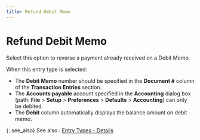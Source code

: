 ```yaml
---
title: Refund Debit Memo
---
```


# Refund Debit Memo


Select this option to reverse a payment already received on a Debit Memo.


When this entry type is selected:

- The **Debit Memo** number should be specified in the **Document #** column of the **Transaction Entries** section.
- The **Accounts payable** account specified in the **Accounting** dialog box (path: **File** > **Setup** > **Preferences** > **Defaults** > **Accounting**) can only be debited.
- The **Debit** column automatically displays the balance amount on debit memo.



{:.see_also}
See also
: [Entry Types - Details]({{site.acc_baseurl}}/vendor-payments-and-refunds/payment-jrnl-dtls/transaction-entries/entry_types_details.html)
